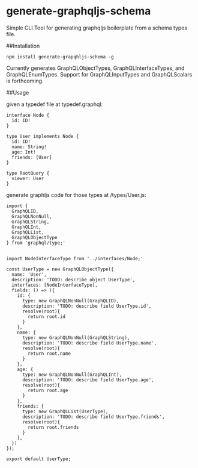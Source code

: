 # generate-graphqljs-schema
Simple CLI Tool for generating graphqljs boilerplate from a schema types file.

##Installation

```
npm install generate-grapqhljs-schema -g
```

Currently generates GraphQLObjectTypes, GraphQLInterfaceTypes, and GraphQLEnumTypes.  Support for GraphQLInputTypes and GraphQLScalars is forthcoming. 

##Usage

given a typedef file at typedef.graphql:
```
interface Node {
  id: ID!
}

type User implements Node {
  id: ID!
  name: String!
  age: Int!
  friends: [User]
}

type RootQuery {
  viewer: User
}
```

generate graphljs code for those types at /types/User.js:
```
import {
  GraphQLID,
  GraphQLNonNull,
  GraphQLString,
  GraphQLInt,
  GraphQLList,
  GraphQLObjectType
} from 'graphql/type;'


import NodeInterfaceType from '../interfaces/Node;'

const UserType = new GraphQLObjectType({
  name: 'User',
  description: 'TODO: describe object UserType',
  interfaces: [NodeInterfaceType],
  fields: () => ({
    id: {
      type: new GraphQLNonNull(GraphQLID),
      description: 'TODO: describe field UserType.id',
      resolve(root){
        return root.id
      }
    },
    name: {
      type: new GraphQLNonNull(GraphQLString),
      description: 'TODO: describe field UserType.name',
      resolve(root){
        return root.name
      }
    },
    age: {
      type: new GraphQLNonNull(GraphQLInt),
      description: 'TODO: describe field UserType.age',
      resolve(root){
        return root.age
      }
    },
    friends: {
      type: new GraphQLList(UserType),
      description: 'TODO: describe field UserType.friends',
      resolve(root){
        return root.friends
      }
    },
  })
});

export default UserType;

```


